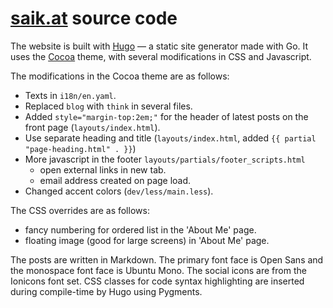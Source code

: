 # [saik.at](https://saik.at) source code

The website is built with [Hugo](https://gohugo.io/) — a static site generator made with Go.
It uses the [Cocoa](github.com/nishanths/cocoa-hugo-theme) theme,
with several modifications in CSS and Javascript.

The modifications in the Cocoa theme are as follows:
* Texts in `i18n/en.yaml`.
* Replaced `blog` with `think` in several files.
* Added `style="margin-top:2em;"` for the header of latest posts on the front page (`layouts/index.html`).
* Use separate heading and title (`layouts/index.html`, added `{{ partial "page-heading.html" . }}`)
* More javascript in the footer `layouts/partials/footer_scripts.html`
  - open external links in new tab.
  - email address created on page load.
* Changed accent colors (`dev/less/main.less`).

The CSS overrides are as follows:
* fancy numbering for ordered list in the 'About Me' page.
* floating image (good for large screens) in 'About Me' page.

The posts are written in Markdown.
The primary font face is Open Sans and the monospace font face is Ubuntu Mono.
The social icons are from the Ionicons font set.
CSS classes for code syntax highlighting are inserted during compile-time by Hugo using Pygments.
